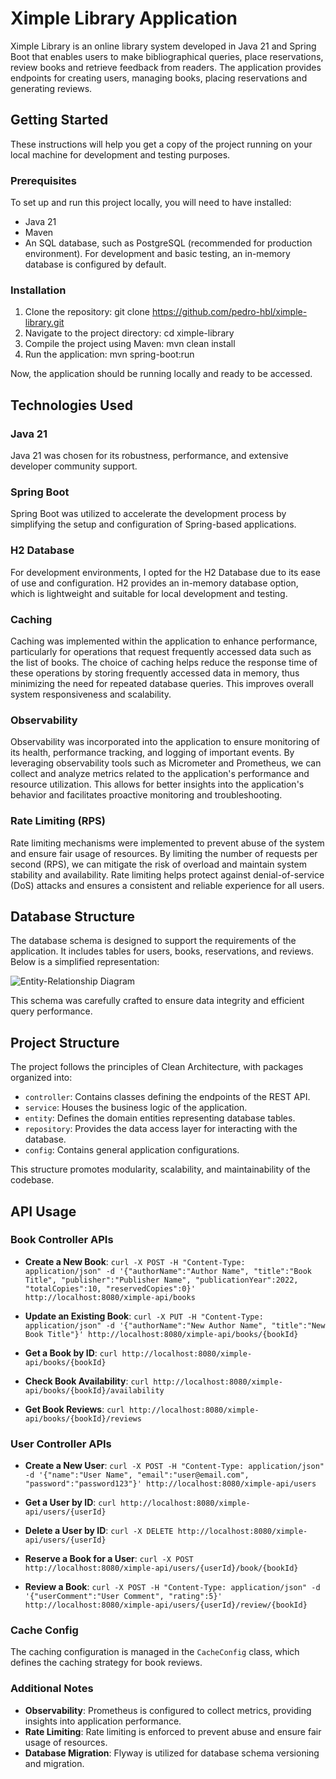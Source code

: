 # Ximple Library Application

Ximple Library is an online library system developed in Java 21 and Spring Boot that enables users to make bibliographical queries, place reservations, review books and retrieve feedback from readers. The application provides endpoints for creating users, managing books, placing reservations and generating reviews.

## Getting Started

These instructions will help you get a copy of the project running on your local machine for development and testing purposes.

### Prerequisites

To set up and run this project locally, you will need to have installed:

- Java 21
- Maven
- An SQL database, such as PostgreSQL (recommended for production environment). For development and basic testing, an in-memory database is configured by default.

### Installation

1. Clone the repository: git clone https://github.com/pedro-hbl/ximple-library.git
2. Navigate to the project directory: cd ximple-library
3. Compile the project using Maven: mvn clean install
4. Run the application: mvn spring-boot:run

Now, the application should be running locally and ready to be accessed.

## Technologies Used

### Java 21

Java 21 was chosen for its robustness, performance, and extensive developer community support.

### Spring Boot

Spring Boot was utilized to accelerate the development process by simplifying the setup and configuration of Spring-based applications.

### H2 Database

For development environments, I opted for the H2 Database due to its ease of use and configuration. H2 provides an in-memory database option, which is lightweight and suitable for local development and testing.

### Caching

Caching was implemented within the application to enhance performance, particularly for operations that request frequently accessed data such as the list of books. The choice of caching helps reduce the response time of these operations by storing frequently accessed data in memory, thus minimizing the need for repeated database queries. This improves overall system responsiveness and scalability.

### Observability

Observability was incorporated into the application to ensure monitoring of its health, performance tracking, and logging of important events. By leveraging observability tools such as Micrometer and Prometheus, we can collect and analyze metrics related to the application's performance and resource utilization. This allows for better insights into the application's behavior and facilitates proactive monitoring and troubleshooting.

### Rate Limiting (RPS)

Rate limiting mechanisms were implemented to prevent abuse of the system and ensure fair usage of resources. By limiting the number of requests per second (RPS), we can mitigate the risk of overload and maintain system stability and availability. Rate limiting helps protect against denial-of-service (DoS) attacks and ensures a consistent and reliable experience for all users.

## Database Structure

The database schema is designed to support the requirements of the application. It includes tables for users, books, reservations, and reviews. Below is a simplified representation:

![Entity-Relationship Diagram](link-to-ER-diagram.png)

This schema was carefully crafted to ensure data integrity and efficient query performance.

## Project Structure

The project follows the principles of Clean Architecture, with packages organized into:

- `controller`: Contains classes defining the endpoints of the REST API.
- `service`: Houses the business logic of the application.
- `entity`: Defines the domain entities representing database tables.
- `repository`: Provides the data access layer for interacting with the database.
- `config`: Contains general application configurations.

This structure promotes modularity, scalability, and maintainability of the codebase.

## API Usage

### Book Controller APIs

- **Create a New Book**: `curl -X POST -H "Content-Type: application/json" -d '{"authorName":"Author Name", "title":"Book Title", "publisher":"Publisher Name", "publicationYear":2022, "totalCopies":10, "reservedCopies":0}' http://localhost:8080/ximple-api/books`

- **Update an Existing Book**: `curl -X PUT -H "Content-Type: application/json" -d '{"authorName":"New Author Name", "title":"New Book Title"}' http://localhost:8080/ximple-api/books/{bookId}`

- **Get a Book by ID**: `curl http://localhost:8080/ximple-api/books/{bookId}`

- **Check Book Availability**: `curl http://localhost:8080/ximple-api/books/{bookId}/availability`

- **Get Book Reviews**: `curl http://localhost:8080/ximple-api/books/{bookId}/reviews`

### User Controller APIs

- **Create a New User**: `curl -X POST -H "Content-Type: application/json" -d '{"name":"User Name", "email":"user@email.com", "password":"password123"}' http://localhost:8080/ximple-api/users`

- **Get a User by ID**: `curl http://localhost:8080/ximple-api/users/{userId}`

- **Delete a User by ID**: `curl -X DELETE http://localhost:8080/ximple-api/users/{userId}`

- **Reserve a Book for a User**: `curl -X POST http://localhost:8080/ximple-api/users/{userId}/book/{bookId}`

- **Review a Book**: `curl -X POST -H "Content-Type: application/json" -d '{"userComment":"User Comment", "rating":5}' http://localhost:8080/ximple-api/users/{userId}/review/{bookId}`

### Cache Config

The caching configuration is managed in the `CacheConfig` class, which defines the caching strategy for book reviews.

### Additional Notes

- **Observability**: Prometheus is configured to collect metrics, providing insights into application performance.
- **Rate Limiting**: Rate limiting is enforced to prevent abuse and ensure fair usage of resources.
- **Database Migration**: Flyway is utilized for database schema versioning and migration.

















